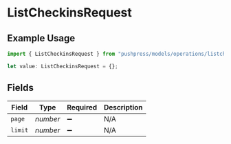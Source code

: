 # ListCheckinsRequest

## Example Usage

```typescript
import { ListCheckinsRequest } from "pushpress/models/operations/listcheckins.js";

let value: ListCheckinsRequest = {};
```

## Fields

| Field              | Type               | Required           | Description        |
| ------------------ | ------------------ | ------------------ | ------------------ |
| `page`             | *number*           | :heavy_minus_sign: | N/A                |
| `limit`            | *number*           | :heavy_minus_sign: | N/A                |